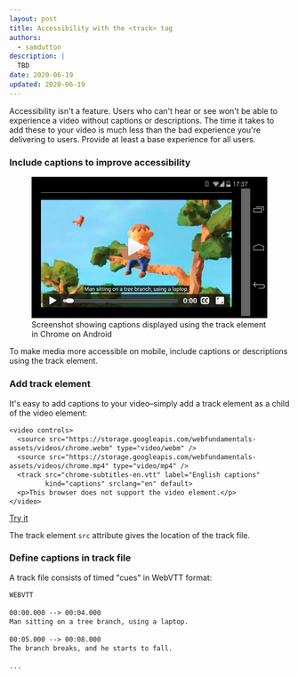 ```yaml
---
layout: post
title: Accessibility with the <track> tag
authors:
  - samdutton
description: |
  TBD
date: 2020-06-19
updated: 2020-06-19
---
```


Accessibility isn't a feature. Users who can't hear or see won't be able to
experience a video without captions or descriptions. The time it takes to
add these to your video is much less than the bad experience you're delivering
to users. Provide at least a base experience for all users.

### Include captions to improve accessibility

<figure class="w-figure  w-figure--inline-right">
  <img src="./chrome-android-track-landscape-5x3.jpg" alt="Screenshot showing captions displayed using the track element in Chrome on Android">
  <figcaption class="w-figcaption">Screenshot showing captions displayed using the
track element in Chrome on Android</figcaption>
</figure>

To make media more accessible on mobile, include captions or descriptions
using the track element.

### Add track element

It's easy to add captions to your video&ndash;simply add a track
element as a child of the video element:

```html/3
<video controls>
  <source src="https://storage.googleapis.com/webfundamentals-assets/videos/chrome.webm" type="video/webm" />
  <source src="https://storage.googleapis.com/webfundamentals-assets/videos/chrome.mp4" type="video/mp4" />
  <track src="chrome-subtitles-en.vtt" label="English captions"
         kind="captions" srclang="en" default>
  <p>This browser does not support the video element.</p>
</video>
```

[Try it](https://googlesamples.github.io/web-fundamentals/fundamentals/media/track.html)

The track element `src` attribute gives the location of the track file.

### Define captions in track file

A track file consists of timed "cues" in WebVTT format:

```text
WEBVTT

00:00.000 --> 00:04.000
Man sitting on a tree branch, using a laptop.

00:05.000 --> 00:08.000
The branch breaks, and he starts to fall.

...
```
